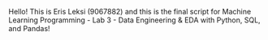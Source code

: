 Hello! 
This is Eris Leksi (9067882) and this is the final script for Machine Learning Programming - Lab 3 - Data Engineering & EDA with Python, SQL, and Pandas!

